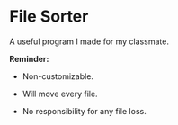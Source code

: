 # File Sorter
A useful program I made for my classmate. 


**Reminder:**
- Non-customizable.

- Will move every file. 

- No responsibility for any file loss.